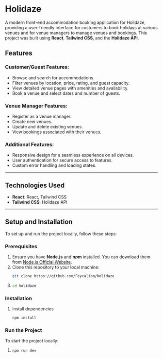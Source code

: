 # Holidaze

A modern front-end accommodation booking application for Holidaze, providing a user-friendly interface for customers to book holidays at various venues and for venue managers to manage venues and bookings. This project was built using **React**, **Tailwind CSS**, and the **Holidaze API**.

## Features

### Customer/Guest Features:

- Browse and search for accommodations.
- Filter venues by location, price, rating, and guest capacity.
- View detailed venue pages with amenities and availability.
- Book a venue and select dates and number of guests.

### Venue Manager Features:

- Register as a venue manager.
- Create new venues.
- Update and delete existing venues.
- View bookings associated with their venues.

### Additional Features:

- Responsive design for a seamless experience on all devices.
- User authentication for secure access to features.
- Custom error handling and loading states.

---

## Technologies Used

- **React**: React, Tailwind CSS
- **Tailwind CSS**: Holidaze API

---

## Setup and Installation

To set up and run the project locally, follow these steps:

### Prerequisites

1. Ensure you have **Node.js** and **npm** installed. You can download them from [Node.js Official Website](https://nodejs.org/).
2. Clone this repository to your local machine:
   ```bash
   git clone https://github.com/Feycalion/holidaze
   ```
3. ```bash
   cd holidaze
   ```

### Installation

1. Install dependencies
   ```bash
   npm install
   ```

### Run the Project

To start the project locally:

1. ```bash
   npm run dev
   ```
